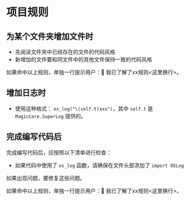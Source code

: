 # 项目规则

## 为某个文件夹增加文件时

- 先阅读文件夹中已经存在的文件的代码风格
- 新增加的文件要和同文件中的其他文件保持一致的代码风格

如果命中以上规则，单独一行提示用户：👮 我已了解了xx规则<这里换行>。

## 增加日志时

- 使用这种格式： `os_log("\(self.t)xxx")`，其中 `self.t` 是 `MagicCore.SuperLog` 提供的。

## 完成编写代码后

完成编写代码后，应按照以下清单进行检查：

- 如果代码中使用了 `os_log` 函数，请确保在文件头部添加了 `import OSLog`

如果出现问题，要修复这些问题。

如果命中以上规则，单独一行提示用户：👮 我已了解了xx规则<这里换行>。
